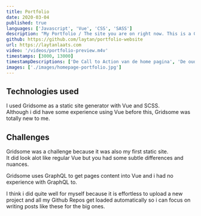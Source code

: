 ```yaml
---
title: Portfolio
date: 2020-03-04
published: true
languages: ['Javascript', 'Vue', 'CSS', 'SASS']
description: "My Portfolio / The site you are on right now. This is a Gridsome site which is a static site generator. It fetches all my Github projects and custom projects added via Markdown files."
github: https://github.com/laytan/portfolio-website
url: https://laytanlaats.com
video: '/videos/portfolio-preview.m4v'
timestamps: [3000, 13000]
timestampDescriptions: ['De Call to Action van de home pagina', 'De oude versie van een project pagina(deze pagina)']
images: ['./images/homepage-portfolio.jpg']
---
```


## Technologies used

I used Gridsome as a static site generator with Vue and SCSS.  
Although i did have some experience using Vue before this, Gridsome was totally new to me.

## Challenges

Gridsome was a challenge because it was also my first static site.  
It did look alot like regular Vue but you had some subtle differences and nuances.

Gridsome uses GraphQL to get pages content into Vue and i had no experience with GraphQL to.

I think i did quite well for myself because it is effortless to upload a new project and all my Github Repos get loaded automatically so i can focus on writing posts like these for the big ones.
